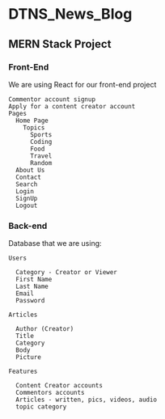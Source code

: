 # **DTNS_News_Blog**

## **MERN Stack Project**

### Front-End

We are using React for our front-end project

    Commentor account signup
    Apply for a content creator account
    Pages  
      Home Page
        Topics
          Sports
          Coding
          Food
          Travel
          Random
      About Us
      Contact
      Search
      Login
      SignUp
      Logout
    
  
### Back-end

  Database that we are using:
  
    Users 
    
      Category - Creator or Viewer
      First Name
      Last Name
      Email
      Password

    Articles
      
      Author (Creator)
      Title
      Category
      Body
      Picture
  
    Features
    
      Content Creator accounts
      Commentors accounts
      Articles - written, pics, videos, audio
      topic category


